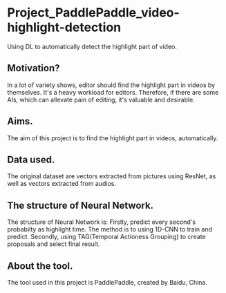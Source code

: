 # Project_PaddlePaddle_video-highlight-detection
Using DL to automatically detect the highlight part of video.

## Motivation?
In a lot of variety shows, editor should find the highlight part in videos by themselves. It's a heavy workload for editors. Therefore, if there are some AIs, which can allevate pain of editing, it's valuable and desirable. 

## Aims.
The aim of this project is to find the highlight part in videos, automatically.

## Data used.
The original dataset are vectors extracted from pictures using ResNet, as well as vectors extracted from audios.

## The structure of Neural Network.
The structure of Neural Network is: 
Firstly, predict every second's probabilty as highlight time. The method is to using 1D-CNN to train and predict. 
Secondly, using TAG(Temporal Actioness Grouping) to create proposals and select final result.

## About the tool.
The tool used in this project is PaddlePaddle, created by Baidu, China.
